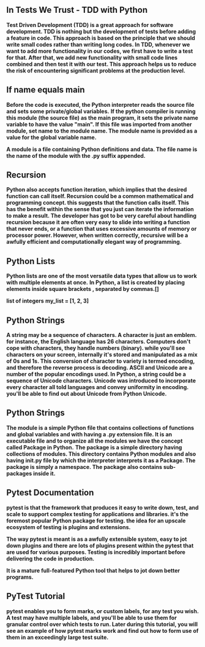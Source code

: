 
## In Tests We Trust - TDD with Python

**Test Driven Development (TDD) is a great approach for software development. TDD is nothing but the development of tests before adding a feature in code. This approach is based on the principle that we should write small codes rather than writing long codes. In TDD, whenever we want to add more functionality in our codes, we first have to write a test for that. After that, we add new functionality with small code lines combined and then test it with our test. This approach helps us to reduce the risk of encountering significant problems at the production level.**

## If name equals main
**Before the code is executed, the Python interpreter reads the source file and sets some private/global variables.**
**If the python compiler is running this module (the source file) as the main program, it sets the private __name__ variable to have the value "__main__". If this file was imported from another module, set __name__ to the module name. The module name is provided as a value for the global variable __name__.**

**A module is a file containing Python definitions and data. The file name is the name of the module with the .py suffix appended.**

## Recursion
**Python also accepts function iteration, which implies that the desired function can call itself. Recursion could be a common mathematical and programming concept. this suggests that the function calls itself. This has the benefit within the sense that you just can iterate the information to make a result. The developer has got to be very careful about handling recursion because it are often very easy to slide into writing a function that never ends, or a function that uses excessive amounts of memory or processor power. However, when written correctly, recursive will be a awfully efficient and computationally elegant way of programming.**

## Python Lists
**Python lists are one of the most versatile data types that allow us to work with multiple elements at once.**
**In Python, a list is created by placing elements inside square brackets , separated by commas.[]**

**list of integers**
**my_list = [1, 2, 3]**

## Python Strings
**A string may be a sequence of characters. A character is just an emblem. for instance, the English language has 26 characters. Computers don't cope with characters, they handle numbers (binary). while you'll see characters on your screen, internally it's stored and manipulated as a mix of 0s and 1s. This conversion of character to variety is termed encoding, and therefore the reverse process is decoding. ASCII and Unicode are a number of the popular encodings used. In Python, a string could be a sequence of Unicode characters. Unicode was introduced to incorporate every character all told languages and convey uniformity in encoding. you'll be able to find out about Unicode from Python Unicode.**

## Python Strings
**The module is a simple Python file that contains collections of functions and global variables and with having a .py extension file. It is an executable file and to organize all the modules we have the concept called Package in Python.**
**The package is a simple directory having collections of modules. This directory contains Python modules and also having __init__.py file by which the interpreter interprets it as a Package. The package is simply a namespace. The package also contains sub-packages inside it.**


## Pytest Documentation
**pytest is that the framework that produces it easy to write down, test, and scale to support complex testing for applications and libraries. it's the foremost popular Python package for testing. the idea for an upscale ecosystem of testing is plugins and extensions.**

**The way pytest is meant is as a awfully extensible system, easy to jot down plugins and there are lots of plugins present within the pytest that are used for various purposes. Testing is incredibly important before delivering the code in production.**

**It is a mature full-featured Python tool that helps to jot down better programs.**

## PyTest Tutorial
**pytest enables you to form marks, or custom labels, for any test you wish. A test may have multiple labels, and you'll be able to use them for granular control over which tests to run. Later during this tutorial, you will see an example of how pytest marks work and find out how to form use of them in an exceedingly large test suite.**